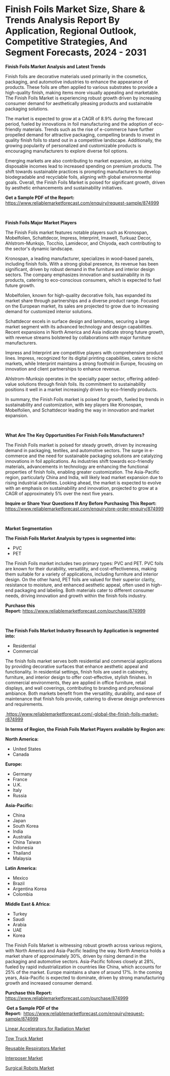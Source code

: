 <p><h1>Finish Foils Market Size, Share & Trends Analysis Report By Application, Regional Outlook, Competitive Strategies, And Segment Forecasts, 2024 - 2031</h1></p><p><strong>Finish Foils Market Analysis and Latest Trends</strong></p>
<p><p>Finish foils are decorative materials used primarily in the cosmetics, packaging, and automotive industries to enhance the appearance of products. These foils are often applied to various substrates to provide a high-quality finish, making items more visually appealing and marketable. The Finish Foils Market is experiencing robust growth driven by increasing consumer demand for aesthetically pleasing products and sustainable packaging solutions.</p><p>The market is expected to grow at a CAGR of 8.9% during the forecast period, fueled by innovations in foil manufacturing and the adoption of eco-friendly materials. Trends such as the rise of e-commerce have further propelled demand for attractive packaging, compelling brands to invest in quality finish foils to stand out in a competitive landscape. Additionally, the growing popularity of personalized and customizable products is encouraging manufacturers to explore diverse foil options. </p><p>Emerging markets are also contributing to market expansion, as rising disposable incomes lead to increased spending on premium products. The shift towards sustainable practices is prompting manufacturers to develop biodegradable and recyclable foils, aligning with global environmental goals. Overall, the Finish Foils Market is poised for significant growth, driven by aesthetic enhancements and sustainability initiatives.</p></p>
<p><strong>Get a Sample PDF of the Report:&nbsp;</strong> <a href="https://www.reliablemarketforecast.com/enquiry/request-sample/874999">https://www.reliablemarketforecast.com/enquiry/request-sample/874999</a></p>
<p>&nbsp;</p>
<p><strong>Finish Foils Major Market Players</strong></p>
<p><p>The Finish Foils market features notable players such as Kronospan, Mobelfolien, Schattdecor, Impress, Interprint, Imawell, Turkuaz Decor, Ahlstrom-Munksjo, Tocchio, Lamidecor, and Chiyoda, each contributing to the sector's dynamic landscape.</p><p>Kronospan, a leading manufacturer, specializes in wood-based panels, including finish foils. With a strong global presence, its revenue has been significant, driven by robust demand in the furniture and interior design sectors. The company emphasizes innovation and sustainability in its products, catering to eco-conscious consumers, which is expected to fuel future growth.</p><p>Mobelfolien, known for high-quality decorative foils, has expanded its market share through partnerships and a diverse product range. Focused on the European market, its sales are projected to grow due to increasing demand for customized interior solutions.</p><p>Schattdecor excels in surface design and laminates, securing a large market segment with its advanced technology and design capabilities. Recent expansions in North America and Asia indicate strong future growth, with revenue streams bolstered by collaborations with major furniture manufacturers.</p><p>Impress and Interprint are competitive players with comprehensive product lines. Impress, recognized for its digital printing capabilities, caters to niche markets, while Interprint maintains a strong foothold in Europe, focusing on innovation and client partnerships to enhance revenue.</p><p>Ahlstrom-Munksjo operates in the specialty paper sector, offering added-value solutions through finish foils. Its commitment to sustainability positions it well in a market increasingly driven by eco-friendly products.</p><p>In summary, the Finish Foils market is poised for growth, fueled by trends in sustainability and customization, with key players like Kronospan, Mobelfolien, and Schattdecor leading the way in innovation and market expansion.</p></p>
<p>&nbsp;</p>
<p><strong>What Are The Key Opportunities For Finish Foils Manufacturers?</strong></p>
<p><p>The Finish Foils market is poised for steady growth, driven by increasing demand in packaging, textiles, and automotive sectors. The surge in e-commerce and the need for sustainable packaging solutions are catalyzing innovations in foil applications. As industries shift towards eco-friendly materials, advancements in technology are enhancing the functional properties of finish foils, enabling greater customization. The Asia-Pacific region, particularly China and India, will likely lead market expansion due to rising industrial activities. Looking ahead, the market is expected to evolve with an emphasis on sustainability and innovation, projected to grow at a CAGR of approximately 5% over the next five years.</p></p>
<p><strong>Inquire or Share Your Questions If Any Before Purchasing This Report:</strong> <a href="https://www.reliablemarketforecast.com/enquiry/pre-order-enquiry/874999">https://www.reliablemarketforecast.com/enquiry/pre-order-enquiry/874999</a></p>
<p>&nbsp;</p>
<p><strong>Market Segmentation</strong></p>
<p><strong>The Finish Foils Market Analysis by types is segmented into:</strong></p>
<p><ul><li>PVC</li><li>PET</li></ul></p>
<p><p>The Finish Foils market includes two primary types: PVC and PET. PVC foils are known for their durability, versatility, and cost-effectiveness, making them suitable for a variety of applications, including furniture and interior design. On the other hand, PET foils are valued for their superior clarity, resistance to moisture, and enhanced aesthetic appeal, often used in high-end packaging and labeling. Both materials cater to different consumer needs, driving innovation and growth within the finish foils industry.</p></p>
<p><strong>Purchase this Report:&nbsp;</strong><a href="https://www.reliablemarketforecast.com/purchase/874999">https://www.reliablemarketforecast.com/purchase/874999</a></p>
<p>&nbsp;</p>
<p><strong>The Finish Foils Market Industry Research by Application is segmented into:</strong></p>
<p><ul><li>Residential</li><li>Commercial</li></ul></p>
<p><p>The finish foils market serves both residential and commercial applications by providing decorative surfaces that enhance aesthetic appeal and functionality. In residential settings, finish foils are used in cabinetry, furniture, and interior design to offer cost-effective, stylish finishes. In commercial environments, they are applied in office furniture, retail displays, and wall coverings, contributing to branding and professional ambiance. Both markets benefit from the versatility, durability, and ease of maintenance that finish foils provide, catering to diverse design preferences and requirements.</p></p>
<p><a href="https://www.reliablemarketforecast.com/-global-the-finish-foils-market-r874999">&nbsp;https://www.reliablemarketforecast.com/-global-the-finish-foils-market-r874999</a></p>
<p><strong>In terms of Region, the Finish Foils Market Players available by Region are:</strong></p>
<p>
    <p> <strong> North America: </strong>
        <ul>
            <li>United States</li>
            <li>Canada</li>
        </ul>
        </p> 
    <p> <strong> Europe: </strong>
        <ul>
            <li>Germany</li>
            <li>France</li>
            <li>U.K.</li>
            <li>Italy</li>
            <li>Russia</li>
        </ul>
        </p> 
    <p> <strong> Asia-Pacific: </strong>
        <ul>
            <li>China</li>
            <li>Japan</li>
            <li>South Korea</li>
            <li>India</li>
            <li>Australia</li>
            <li>China Taiwan</li>
            <li>Indonesia</li>
            <li>Thailand</li>
            <li>Malaysia</li>
        </ul>
        </p> 
    <p> <strong> Latin America: </strong>
        <ul>
            <li>Mexico</li>
            <li>Brazil</li>
            <li>Argentina Korea</li>
            <li>Colombia</li>
        </ul>
        </p> 
    <p> <strong> Middle East & Africa: </strong>
        <ul>
            <li>Turkey</li>
            <li>Saudi</li>
            <li>Arabia</li>
            <li>UAE</li>
            <li>Korea</li>
        </ul>
    </p>
    </p>
<p><p>The Finish Foils Market is witnessing robust growth across various regions, with North America and Asia-Pacific leading the way. North America holds a market share of approximately 30%, driven by rising demand in the packaging and automotive sectors. Asia-Pacific follows closely at 28%, fueled by rapid industrialization in countries like China, which accounts for 25% of the market. Europe maintains a share of around 17%. In the coming years, Asia-Pacific is expected to dominate, driven by strong manufacturing growth and increased consumer demand.</p></p>
<p><strong>Purchase this Report: </strong><a href="https://www.reliablemarketforecast.com/purchase/874999">https://www.reliablemarketforecast.com/purchase/874999</a></p>
<p>&nbsp;<strong>Get a Sample PDF of the Report:&nbsp;&nbsp;</strong><a href="https://www.reliablemarketforecast.com/enquiry/request-sample/874999">https://www.reliablemarketforecast.com/enquiry/request-sample/874999</a></p>
<p><strong></strong></p>
<p><p><a href="https://www.linkedin.com/pulse/linear-accelerators-radiation-industry-forecast-market-shifts-g2ree?trackingId=HUWK1G9IQLWPsQUQ9Nb%2Bsw%3D%3D">Linear Accelerators for Radiation Market</a></p><p><a href="https://www.linkedin.com/pulse/global-tow-truck-industry-analysis-report-market-size-share-nj7bf?trackingId=ph4Drx5fSDGIk1Vej3GRQg%3D%3D">Tow Truck Market</a></p><p><a href="https://www.linkedin.com/pulse/insights-reusable-respirators-industry-market-financial-status-laogf?trackingId=GZZjF3rzQxKInY87q3bYWw%3D%3D">Reusable Respirators Market</a></p><p><a href="https://www.linkedin.com/pulse/interposer-market-size-share-competitive-landscape-trend-4ycec?trackingId=xjndFlw%2FTdWxvRE2hva%2BTw%3D%3D">Interposer Market</a></p><p><a href="https://www.linkedin.com/pulse/global-surgical-robots-market-status-2024-2031-forecast-lqsbe?trackingId=54TUt%2BHrRQq6ivNkkP5zmA%3D%3D">Surgical Robots Market</a></p></p>